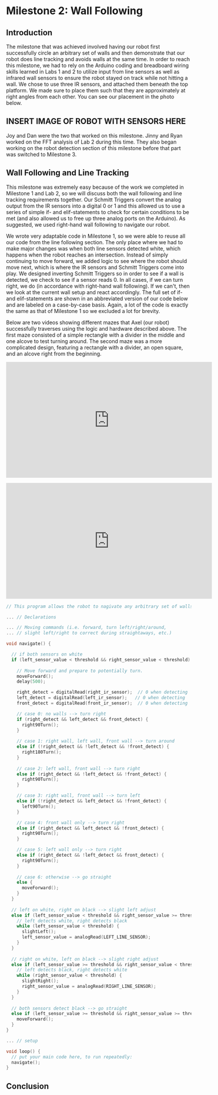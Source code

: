 # Milestone 2: Wall Following

## Introduction

The milestone that was achieved involved having our robot first successfully circle an arbitrary set of walls and then demonstrate that our robot does line tracking and avoids walls at the same time. In order to reach this milestone, we had to rely on the Arduino coding and breadboard wiring skills learned in Labs 1 and 2 to utilize input from line sensors as well as infrared wall sensors to ensure the robot stayed on track while not hitting a wall. We chose to use three IR sensors, and attached them beneath the top platform. We made sure to place them such that they are approximately at right angles from each other. You can see our placement in the photo below.

## INSERT IMAGE OF ROBOT WITH SENSORS HERE

Joy and Dan were the two that worked on this milestone. Jinny and Ryan worked on the FFT analysis of Lab 2 during this time. They also began working on the robot detection section of this milestone before that part was switched to Milestone 3.

## Wall Following and Line Tracking

This milestone was extremely easy because of the work we completed in Milestone 1 and Lab 2, so we will discuss both the wall following and line tracking requirements together. Our Schmitt Triggers convert the analog output from the IR sensors into a digital 0 or 1 and this allowed us to use a series of simple if- and elif-statements to check for certain conditions to be met (and also allowed us to free up three analog ports on the Arduino). As suggested, we used right-hand wall following to navigate our robot. 

We wrote very adaptable code in Milestone 1, so we were able to reuse all our code from the line following section. The only place where we had to make major changes was when both line sensors detected white, which happens when the robot reaches an intersection. Instead of simply continuing to move forward, we added logic to see where the robot should move next, which is where the IR sensors and Schmitt Triggers come into play. We designed inverting Schmitt Triggers so in order to see if a wall is detected, we check to see if a sensor reads 0. In all cases, if we can turn right, we do (in accordance with right-hand wall following). If we can't, then we look at the current wall setup and react accordingly. The full set of if- and elif-statements are shown in an abbreviated version of our code below and are labeled on a case-by-case basis. Again, a lot of the code is exactly the same as that of Milestone 1 so we excluded a lot for brevity.

Below are two videos showing different mazes that Axel (our robot) successfully traverses using the logic and hardware described above. The first maze consisted of a simple rectangle with a divider in the middle and one alcove to test turning around. The second maze was a more complicated design, featuring a rectangle with a divider, an open square, and an alcove right from the beginning.

<p align="center"><iframe width="560" height="315" src="https://www.youtube.com/embed/r7wxAMWEsIM" frameborder="0" allow="accelerometer; autoplay; encrypted-media; gyroscope; picture-in-picture" allowfullscreen></iframe></p>

<p align="center"><iframe width="560" height="315" src="https://www.youtube.com/embed/ZjsPwd34qOY" frameborder="0" allow="accelerometer; autoplay; encrypted-media; gyroscope; picture-in-picture" allowfullscreen></iframe></p>

```c
// This program allows the robot to nagivate any arbitrary set of walls.

... // Declarations

... // Moving commands (i.e. forward, turn left/right/around, 
... // slight left/right to correct during straightaways, etc.)

void navigate() {

  // if both sensors on white
  if (left_sensor_value < threshold && right_sensor_value < threshold) {
    
    // Move forward and prepare to potentially turn.
    moveForward();
    delay(500);

    right_detect = digitalRead(right_ir_sensor);  // 0 when detecting
    left_detect = digitalRead(left_ir_sensor);   // 0 when detecting
    front_detect = digitalRead(front_ir_sensor);  // 0 when detecting

    // case 0: no walls --> turn right
    if (right_detect && left_detect && front_detect) {
      right90Turn();
    }
    
    // case 1: right wall, left wall, front wall --> turn around
    else if (!right_detect && !left_detect && !front_detect) {
      right180Turn();
    }
    
    // case 2: left wall, front wall --> turn right
    else if (right_detect && !left_detect && !front_detect) {
      right90Turn();
    }

    // case 3: right wall, front wall --> turn left
    else if (!right_detect && left_detect && !front_detect) {
      left90Turn();
    }

    // case 4: front wall only --> turn right
    else if (right_detect && left_detect && !front_detect) {
      right90Turn();
    }

    // case 5: left wall only --> turn right
    else if (right_detect && !left_detect && front_detect) {
      right90Turn();
    }
    
    // case 6: otherwise --> go straight
    else {
      moveForward();
    }
  }
  
  // left on white, right on black --> slight left adjust
  else if (left_sensor_value < threshold && right_sensor_value >= threshold) {
    // left detects white, right detects black
    while (left_sensor_value < threshold) {
      slightLeft();
      left_sensor_value = analogRead(LEFT_LINE_SENSOR);
    }    
  }
  
  // right on white, left on black --> slight right adjust
  else if (left_sensor_value >= threshold && right_sensor_value < threshold) {
    // left detects black, right detects white
    while (right_sensor_value < threshold) {
      slightRight();
      right_sensor_value = analogRead(RIGHT_LINE_SENSOR);
    }
  }
  
  // both sensors detect black --> go straight
  else if (left_sensor_value >= threshold && right_sensor_value >= threshold) {
    moveForward();
  }
}

... // setup

void loop() {
  // put your main code here, to run repeatedly:  
  navigate();
}
```

## Conclusion
